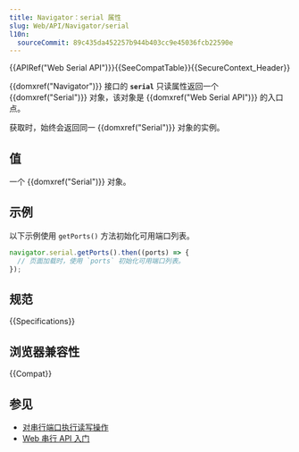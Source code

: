 ```yaml
---
title: Navigator：serial 属性
slug: Web/API/Navigator/serial
l10n:
  sourceCommit: 89c435da452257b944b403cc9e45036fcb22590e
---
```


{{APIRef("Web Serial API")}}{{SeeCompatTable}}{{SecureContext_Header}}

{{domxref("Navigator")}} 接口的 **`serial`** 只读属性返回一个 {{domxref("Serial")}} 对象，该对象是 {{domxref("Web Serial API")}} 的入口点。

获取时，始终会返回同一 {{domxref("Serial")}} 对象的实例。

## 值

一个 {{domxref("Serial")}} 对象。

## 示例

以下示例使用 `getPorts()` 方法初始化可用端口列表。

```js
navigator.serial.getPorts().then((ports) => {
  // 页面加载时，使用 `ports` 初始化可用端口列表。
});
```

## 规范

{{Specifications}}

## 浏览器兼容性

{{Compat}}

## 参见

- [对串行端口执行读写操作](https://developer.chrome.google.cn/docs/capabilities/serial?hl=zh-cn)
- [Web 串行 API 入门](https://codelabs.developers.google.com/codelabs/web-serial#0)

